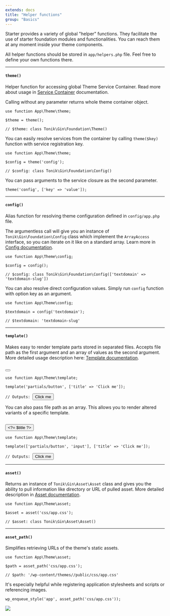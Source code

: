 ```yaml
---
extends: docs
title: "Helper functions"
group: "Basics"
---
```


Starter provides a variety of global "helper" functions. They facilitate the use of starter foundation modules and functionalities. You can reach them at any moment inside your theme components.

All helper functions should be stored in `app/helpers.php` file. Feel free to define your own functions there.

---

#### `theme()`

Helper function for accessing global Theme Service Container. Read more about usage in [Service Container]() documentation.

Calling without any parameter returns whole theme container object.

<pre class="pre"><code class="language-php">use function App\Theme\theme;

$theme = theme();

// $theme: class Tonik\Gin\Foundation\Theme()</code></pre>

You can easily resolve services from the container by calling `theme($key)` function with service registration key.

<pre class="pre"><code class="language-php">use function App\Theme\theme;

$config = theme('config');

// $config: class Tonik\Gin\Foundation\Config()</code></pre>

You can pass arguments to the service closure as the second parameter.

<pre class="pre"><code class="language-php">theme('config', ['key' => 'value']);</code></pre>

---

#### `config()`

Alias function for resolving theme configuration defined in `config/app.php` file.

The argumentless call will give you an instance of `Tonik\Gin\Foundation\Config` class which implement the `ArrayAccess` interface, so you can iterate on it like on a standard array. Learn more in [Config documentation]().

<pre class="pre"><code class="language-php">use function App\Theme\config;

$config = config();

// $config: class Tonik\Gin\Foundation\Config(['textdomain' => 'textdomain-slug'])</code></pre>

You can also resolve direct configuration values. Simply run `config` function with option key as an argument.

<pre class="pre"><code class="language-php">use function App\Theme\config;

$textdomain = config('textdomain');

// $textdomain: 'textdomain-slug'</code></pre>

---

#### `template()`

Makes easy to render template parts stored in separated files. Accepts file path as the first argument and an array of values as the second argument. More detailed usage description here: [Template documentation]().

<pre class="pre"><code class="language-html"><!-- @ resources/templates/partials/button.tpl.php -->
<button><?= $title ?></button></code></pre>
<pre class="pre"><code class="language-php">use function App\Theme\template;

template('partials/button', ['title' => 'Click me']);

// Outputs: <button>Click me</button></code></pre>

You can also pass file path as an array. This allows you to render altered variants of a specific template.

<pre class="pre"><code class="language-html"><!-- @ resources/templates/partials/button-input.tpl.php -->
<input type="submit" value="<?= $title ?>"></code></pre>
<pre class="pre"><code class="language-php">use function App\Theme\template;

template(['partials/button', 'input'], ['title' => 'Click me']);

// Outputs: <input type="submit" value="Click me"></code></pre>

---

#### `asset()`

Returns an instance of `Tonik\Gin\Asset\Asset` class and gives you the ability to pull information like directory or URL of pulled asset. More detailed description in [Asset documentation]().

<pre class="pre"><code class="language-php">use function App\Theme\asset;

$asset = asset('css/app.css');

// $asset: class Tonik\Gin\Asset\Asset()</code></pre>

---

#### `asset_path()`

Simplifies retrieving URLs of the theme's static assets.

<pre class="pre"><code class="language-php">use function App\Theme\asset;

$path = asset_path('css/app.css');

// $path: '<website-address>/wp-content/themes/<theme-name>/public/css/app.css'</code></pre>

It's especially helpful while registering application stylesheets and scripts or referencing images.

<pre class="pre"><code class="language-php">wp_enqueue_style('app', asset_path('css/app.css'));</code></pre>

<pre class="pre"><code class="language-html"><img src="<?= asset_path('images/logotype.png') ?>"></code></pre>
